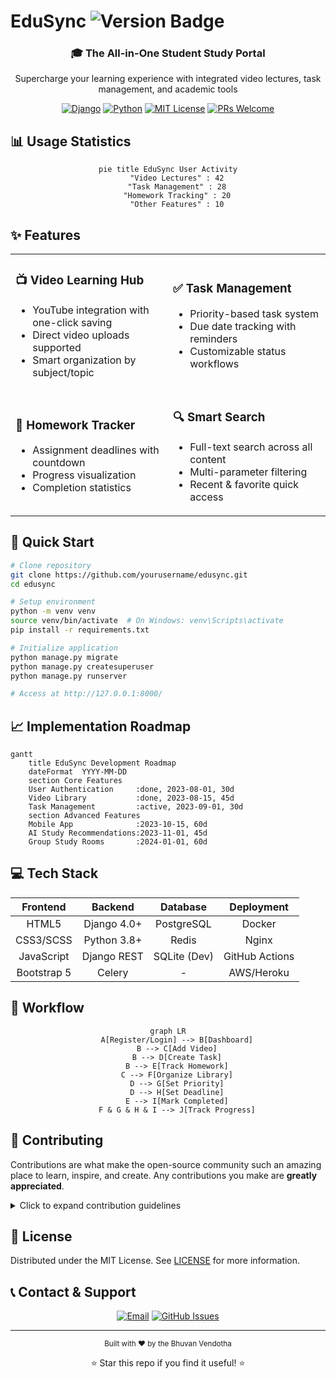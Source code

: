# EduSync <img src="https://img.shields.io/badge/version-1.0.0-blue" alt="Version Badge" />

<div align="center">
  
  

  ### 🎓 The All-in-One Student Study Portal
  
  <p>Supercharge your learning experience with integrated video lectures, task management, and academic tools</p>

  [![Django](https://img.shields.io/badge/Django-4.0+-092E20?style=for-the-badge&logo=django&logoColor=white)](https://www.djangoproject.com/)
  [![Python](https://img.shields.io/badge/Python-3.8+-3776AB?style=for-the-badge&logo=python&logoColor=white)](https://www.python.org/)
  [![MIT License](https://img.shields.io/badge/License-MIT-green.svg?style=for-the-badge)](LICENSE)
  [![PRs Welcome](https://img.shields.io/badge/PRs-welcome-brightgreen.svg?style=for-the-badge)](CONTRIBUTING.md)
  
</div>

## 📊 Usage Statistics

<div align="center">

```mermaid
pie title EduSync User Activity
    "Video Lectures" : 42
    "Task Management" : 28
    "Homework Tracking" : 20
    "Other Features" : 10
```

</div>

## ✨ Features

<table>
  <tr>
    <td width="50%">
      <h3>📺 Video Learning Hub</h3>
      <ul>
        <li>YouTube integration with one-click saving</li>
        <li>Direct video uploads supported</li>
        <li>Smart organization by subject/topic</li>
      </ul>
    </td>
    <td width="50%">
      <h3>✅ Task Management</h3>
      <ul>
        <li>Priority-based task system</li>
        <li>Due date tracking with reminders</li>
        <li>Customizable status workflows</li>
      </ul>
    </td>
  </tr>
  <tr>
    <td width="50%">
      <h3>📝 Homework Tracker</h3>
      <ul>
        <li>Assignment deadlines with countdown</li>
        <li>Progress visualization</li>
        <li>Completion statistics</li>
      </ul>
    </td>
    <td width="50%">
      <h3>🔍 Smart Search</h3>
      <ul>
        <li>Full-text search across all content</li>
        <li>Multi-parameter filtering</li>
        <li>Recent & favorite quick access</li>
      </ul>
    </td>
  </tr>
</table>

## 🚀 Quick Start

```bash
# Clone repository
git clone https://github.com/yourusername/edusync.git
cd edusync

# Setup environment
python -m venv venv
source venv/bin/activate  # On Windows: venv\Scripts\activate
pip install -r requirements.txt

# Initialize application
python manage.py migrate
python manage.py createsuperuser
python manage.py runserver

# Access at http://127.0.0.1:8000/
```


## 📈 Implementation Roadmap

```mermaid
gantt
    title EduSync Development Roadmap
    dateFormat  YYYY-MM-DD
    section Core Features
    User Authentication     :done, 2023-08-01, 30d
    Video Library           :done, 2023-08-15, 45d
    Task Management         :active, 2023-09-01, 30d
    section Advanced Features
    Mobile App              :2023-10-15, 60d
    AI Study Recommendations:2023-11-01, 45d
    Group Study Rooms       :2024-01-01, 60d
```

## 💻 Tech Stack

<div align="center">
  
| Frontend | Backend | Database | Deployment |
|:--------:|:-------:|:--------:|:----------:|
| HTML5 | Django 4.0+ | PostgreSQL | Docker |
| CSS3/SCSS | Python 3.8+ | Redis | Nginx |
| JavaScript | Django REST | SQLite (Dev) | GitHub Actions |
| Bootstrap 5 | Celery | - | AWS/Heroku |

</div>

## 🔄 Workflow

<div align="center">

```mermaid
graph LR
    A[Register/Login] --> B[Dashboard]
    B --> C[Add Video]
    B --> D[Create Task]
    B --> E[Track Homework]
    C --> F[Organize Library]
    D --> G[Set Priority]
    D --> H[Set Deadline]
    E --> I[Mark Completed]
    F & G & H & I --> J[Track Progress]
```

</div>

## 🤝 Contributing

Contributions are what make the open-source community such an amazing place to learn, inspire, and create. Any contributions you make are **greatly appreciated**.

<details>
<summary>Click to expand contribution guidelines</summary>

1. Fork the project
2. Create your feature branch (`git checkout -b feature/amazing-feature`)
3. Commit your changes (`git commit -m 'Add some amazing feature'`)
4. Push to the branch (`git push origin feature/amazing-feature`)
5. Open a Pull Request

See [CONTRIBUTING.md](CONTRIBUTING.md) for detailed guidelines.
</details>

## 📜 License

Distributed under the MIT License. See [LICENSE](LICENSE) for more information.

## 📞 Contact & Support

<div align="center">
  
[![Email](https://img.shields.io/badge/Email-vendotha%40gmail.com-red?style=for-the-badge&logo=gmail)](mailto:vendotha@gmail.com)
[![GitHub Issues](https://img.shields.io/badge/GitHub-Issues-yellow?style=for-the-badge&logo=github)](https://github.com/vendothaa/edusync/issues)


</div>

---

<div align="center">
  <sub>Built with ❤️ by the Bhuvan Vendotha</sub>
  
  ⭐ Star this repo if you find it useful! ⭐
</div>
